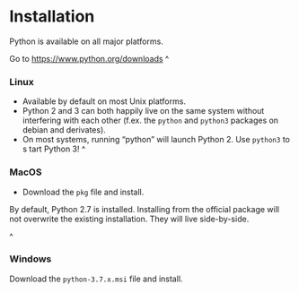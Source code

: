 # Installation

Python is available on all major platforms.

Go to https://www.python.org/downloads
^

### Linux

- Available by default on most Unix platforms.
- Python 2 and 3 can both happily live on the same system without interfering
  with each other (f.ex. the `python` and `python3` packages on debian and
  derivates).
- On most systems, running “python” will launch Python 2. Use `python3` to
  s tart Python 3!
  ^

### MacOS

- Download the `pkg` file and install.

By default, Python 2.7 is installed. Installing from the official package will
not overwrite the existing installation. They will live side-by-side.

<!-- .element: class="admonition tip" -->

^

### Windows

Download the `python-3.7.x.msi` file and install.
